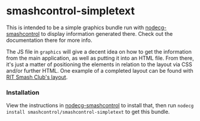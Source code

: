 # smashcontrol-simpletext

This is intended to be a simple graphics bundle run with [nodecg-smashcontrol](https://github.com/smashcontrol/nodecg-smashcontrol) to display
information generated there. Check out the documentation there for more info.  
  
 The JS file in `graphics` will give a decent idea on how to get the information from the main
 application, as well as putting it into an HTML file. From there, it's just a matter of positioning
 the elements in relation to the layout via CSS and/or further HTML. One example of a completed layout can be found 
 with [RIT Smash Club's layout](https://github.com/swc19/rit-graphics).
 
 
 ### Installation
 
View the instructions in [nodecg-smashcontrol](https://github.com/smashcontrol/nodecg-smashcontrol) to install that,
then run `nodecg install smashcontrol/smashcontrol-simpletext` to get this bundle.
